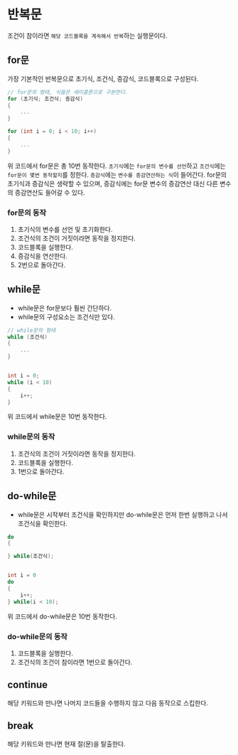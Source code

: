 # 반복문
조건이 참이라면 `해당 코드블록을 계속해서 반복`하는 실행문이다.
## for문
가장 기본적인 반복문으로 초기식, 조건식, 증감식, 코드블록으로 구성된다.

```cpp
// for문의 형태, 식들은 세미콜론으로 구분한다.
for (초기식; 조건식; 증감식)
{
    ...
}

for (int i = 0; i < 10; i++)
{
    ...
}
```

위 코드에서 for문은 총 10번 동작한다.
`초기식`에는 `for문의 변수를 선언`하고 `조건식`에는 `for문이 몇번 동작할지`를 정한다. `증감식`에는 `변수를 증감연산하는 식`이 들어간다.
for문의 초기식과 증감식은 생략할 수 있으며, 증감식에는 for문 변수의 증감연산 대신 다른 변수의 증감연산도 들어갈 수 있다.
### for문의 동작
1. 초기식의 변수를 선언 및 초기화한다.
2. 조건식의 조건이 거짓이라면 동작을 정지한다.
3. 코드블록을 실행한다.
4. 증감식을 연산한다.
5. 2번으로 돌아간다.
## while문
- while문은 for문보다 훨씬 간단하다.
- while문의 구성요소는 조건식만 있다.

```cpp
// while문의 형태
while (조건식)
{
    ...
}


int i = 0;
while (i < 10)
{
    i++;
}
```

위 코드에서 while문은 10번 동작한다.
### while문의 동작
1. 조건식의 조건이 거짓이라면 동작을 정지한다.
2. 코드블록을 실행한다.
3. 1번으로 돌아간다.
## do-while문
- while문은 시작부터 조건식을 확인하지만 do-while문은 먼저 한번 실행하고 나서 조건식을 확인한다.

```cpp
do
{

} while(조건식);


int i = 0
do
{
    i++;
} while(i < 10);
```

위 코드에서 do-while문은 10번 동작한다.
### do-while문의 동작
1. 코드블록을 실행한다.
2. 조건식의 조건이 참이라면 1번으로 돌아간다.
## continue
해당 키워드와 만나면 나머지 코드들을 수행하지 않고 다음 동작으로 스킵한다.
## break
해당 키워드와 만나면 현재 절(문)을 탈출한다.